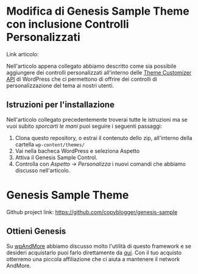# Modifica di Genesis Sample Theme con inclusione Controlli Personalizzati

Link articolo:

Nell'articolo appena collegato abbiamo descritto come sia possibile aggiungere dei controlli personalizzati all'interno delle [Theme Customizer API](http://wpandmore.info/personalizzare-tema-customizer/) di WordPress che ci permettono di offrire dei controlli di personalizzazione del tema ai nostri utenti.

## Istruzioni per l'installazione

Nell'articolo collegato precedentemente troverai tutte le istruzioni ma se vuoi subito *sporcarti le mani* puoi seguire i seguenti passaggi:

1. Clona questo repository, o estrai il contenuto dello zip, all'interno della cartella `wp-content/themes/`
2. Vai nella bacheca WordPress e seleziona Aspetto
3. Attiva il Genesis Sample Control.
4. Controlla con *Aspetto -> Personalizza* i nuovi comandi che abbiamo discusso nell'articolo.


# Genesis Sample Theme

Github project link: https://github.com/copyblogger/genesis-sample

## Ottieni Genesis

Su [wpAndMore](http://wpandmore.info/tag/genesis/) abbiamo discusso molto l'utilità di questo framework e se desideri acquistarlo puoi farlo direttamente da [qui](http://skillsandmore.org/genesis/). Con il tuo acquisto otterremo una piccola affiliazione che ci aiuta a mantenere il network AndMore.
